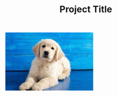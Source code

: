 <header style="text-align:center;">
  <h1>Project Title</h1>
</header>

![cute dog photo](dogpic.jpg)

